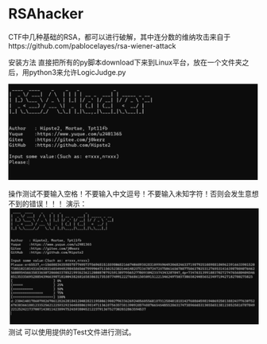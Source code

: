 # RSAhacker
CTF中几种基础的RSA，都可以进行破解，其中连分数的维纳攻击来自于https://github.com/pablocelayes/rsa-wiener-attack

安装方法
  直接把所有的py脚本download下来到Linux平台，放在一个文件夹之后，用python3来允许LogicJudge.py

![image-20231129223121894](assets/image-20231129223121894.png)

  操作测试不要输入空格！不要输入中文逗号！不要输入未知字符！否则会发生意想不到的错误！！！
  演示：
  ![image-20231129223139772](assets/image-20231129223139772.png)
测试
  可以使用提供的Test文件进行测试。
